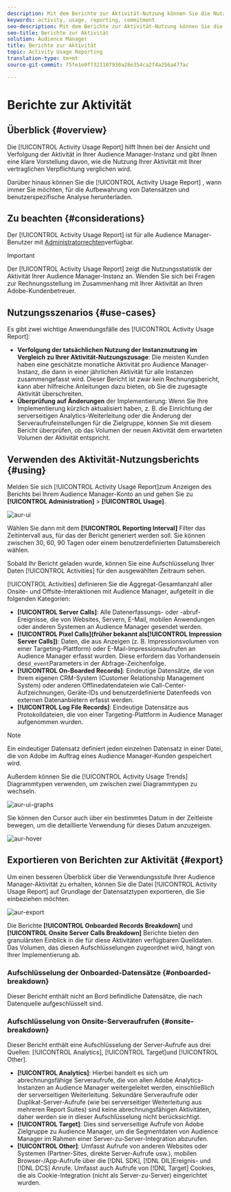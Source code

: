 ```yaml
---
description: Mit dem Berichte zur Aktivität-Nutzung können Sie die Nutzung der Aktivität für Ihre Audience Manager-Instanz verfolgen und die Ansicht Ihrer Daten verfolgen. So können Sie Ihre tatsächliche Nutzung mit Ihrer vertraglichen Verpflichtung vergleichen.
keywords: activity, usage, reporting, commitment
seo-description: Mit dem Berichte zur Aktivität-Nutzung können Sie die Nutzung der Aktivität für Ihre Audience Manager-Instanz verfolgen und die Ansicht Ihrer Daten verfolgen. So können Sie Ihre tatsächliche Nutzung mit Ihrer vertraglichen Verpflichtung vergleichen.
seo-title: Berichte zur Aktivität
solution: Audience Manager
title: Berichte zur Aktivität
topic: Activity Usage Reporting
translation-type: tm+mt
source-git-commit: 75fe1e0f7321107930a28e354ca2f4a256a477ac

---
```



# Berichte zur Aktivität

## Überblick {#overview}

Die [!UICONTROL Activity Usage Report] hilft Ihnen bei der Ansicht und Verfolgung der Aktivität in Ihrer Audience Manager-Instanz und gibt Ihnen eine klare Vorstellung davon, wie die Nutzung Ihrer Aktivität mit Ihrer vertraglichen Verpflichtung verglichen wird.

Darüber hinaus können Sie die [!UICONTROL Activity Usage Report] , wann immer Sie möchten, für die Aufbewahrung von Datensätzen und benutzerspezifische Analyse herunterladen.

## Zu beachten {#considerations}

Der [!UICONTROL Activity Usage Report] ist für alle Audience Manager-Benutzer mit [Administratorrechten](edit-account-settings.md)verfügbar.

>[!IMPORTANT]
>
>Der [!UICONTROL Activity Usage Report] zeigt die Nutzungsstatistik der Aktivität Ihrer Audience Manager-Instanz an. Wenden Sie sich bei Fragen zur Rechnungsstellung im Zusammenhang mit Ihrer Aktivität an Ihren Adobe-Kundenbetreuer.

## Nutzungsszenarios {#use-cases}

Es gibt zwei wichtige Anwendungsfälle des [!UICONTROL Activity Usage Report]:

* **Verfolgung der tatsächlichen Nutzung der Instanznutzung im Vergleich zu Ihrer Aktivität-Nutzungszusage**: Die meisten Kunden haben eine geschätzte monatliche Aktivität pro Audience Manager-Instanz, die dann in einer jährlichen Aktivität für alle Instanzen zusammengefasst wird. Dieser Bericht ist zwar kein Rechnungsbericht, kann aber hilfreiche Anleitungen dazu bieten, ob Sie die zugesagte Aktivität überschreiten.
* **Überprüfung auf Änderungen** der Implementierung: Wenn Sie Ihre Implementierung kürzlich aktualisiert haben, z. B. die Einrichtung der serverseitigen Analytics-Weiterleitung oder die Änderung der Serveraufrufeinstellungen für die Zielgruppe, können Sie mit diesem Bericht überprüfen, ob das Volumen der neuen Aktivität dem erwarteten Volumen der Aktivität entspricht.

## Verwenden des Aktivität-Nutzungsberichts {#using}

Melden Sie sich [!UICONTROL Activity Usage Report]zum Anzeigen des Berichts bei Ihrem Audience Manager-Konto an und gehen Sie zu **[!UICONTROL Administration]** > **[!UICONTROL Usage]**.

![aur-ui](assets/aur-ui.png)

Wählen Sie dann mit dem **[!UICONTROL Reporting Interval]** Filter das Zeitintervall aus, für das der Bericht generiert werden soll. Sie können zwischen 30, 60, 90 Tagen oder einem benutzerdefinierten Datumsbereich wählen.

Sobald Ihr Bericht geladen wurde, können Sie eine Aufschlüsselung Ihrer Daten [!UICONTROL Activities] für den ausgewählten Zeitraum sehen.

[!UICONTROL Activities] definieren Sie die Aggregat-Gesamtanzahl aller Onsite- und Offsite-Interaktionen mit Audience Manager, aufgeteilt in die folgenden Kategorien:

* **[!UICONTROL Server Calls]**: Alle Datenerfassungs- oder -abruf-Ereignisse, die von Websites, Servern, E-Mail, mobilen Anwendungen oder anderen Systemen an Audience Manager gesendet werden.
* **[!UICONTROL Pixel Calls](früher bekannt als[!UICONTROL Impression Server Calls])**: Daten, die aus Anzeigen (z. B. Impressionsvolumen von einer Targeting-Plattform) oder E-Mail-Impressionsaufrufen an Audience Manager erfasst wurden. Diese erfordern das Vorhandensein des`d_event`Parameters in der Abfrage-Zeichenfolge.
* **[!UICONTROL On-Boarded Records]**: Eindeutige Datensätze, die von Ihrem eigenen CRM-System (Customer Relationship Management System) oder anderen Offlinedatendateien wie Call-Center-Aufzeichnungen, Geräte-IDs und benutzerdefinierte Datenfeeds von externen Datenanbietern erfasst werden.
* **[!UICONTROL Log File Records]**: Eindeutige Datensätze aus Protokolldateien, die von einer Targeting-Plattform in Audience Manager aufgenommen wurden.

>[!NOTE]
>
>Ein eindeutiger Datensatz definiert jeden einzelnen Datensatz in einer Datei, die von Adobe im Auftrag eines Audience Manager-Kunden gespeichert wird.

Außerdem können Sie die [!UICONTROL Activity Usage Trends] Diagrammtypen verwenden, um zwischen zwei Diagrammtypen zu wechseln.

![aur-ui-graphs](assets/aur-ui-graphs.png)

Sie können den Cursor auch über ein bestimmtes Datum in der Zeitleiste bewegen, um die detaillierte Verwendung für dieses Datum anzuzeigen.

![aur-hover](assets/aur-hover.png)

## Exportieren von Berichten zur Aktivität {#export}

Um einen besseren Überblick über die Verwendungsstufe Ihrer Audience Manager-Aktivität zu erhalten, können Sie die Datei [!UICONTROL Activity Usage Report] auf Grundlage der Datensatztypen exportieren, die Sie einbeziehen möchten.

![aur-export](assets/aur-export.png)

Die Berichte **[!UICONTROL Onboarded Records Breakdown]** und **[!UICONTROL Onsite Server Calls Breakdown]** Berichte bieten den granulärsten Einblick in die für diese Aktivitäten verfügbaren Quelldaten. Das Volumen, das diesen Aufschlüsselungen zugeordnet wird, hängt von Ihrer Implementierung ab.

### Aufschlüsselung der Onboarded-Datensätze {#onboarded-breakdown}

Dieser Bericht enthält nicht an Bord befindliche Datensätze, die nach Datenquelle aufgeschlüsselt sind.

### Aufschlüsselung von Onsite-Serveraufrufen {#onsite-breakdown}

Dieser Bericht enthält eine Aufschlüsselung der Server-Aufrufe aus drei Quellen: [!UICONTROL Analytics], [!UICONTROL Target]und [!UICONTROL Other].

* **[!UICONTROL Analytics]**: Hierbei handelt es sich um abrechnungsfähige Serveraufrufe, die von allen Adobe Analytics-Instanzen an Audience Manager weitergeleitet werden, einschließlich der serverseitigen Weiterleitung. Sekundäre Serveraufrufe oder Duplikat-Server-Aufrufe (wie bei serverseitiger Weiterleitung aus mehreren Report Suites) sind keine abrechnungsfähigen Aktivitäten, daher werden sie in dieser Aufschlüsselung nicht berücksichtigt.
* **[!UICONTROL Target]**: Dies sind serverseitige Aufrufe von Adobe Zielgruppe zu Audience Manager, um die Segmentdaten von Audience Manager im Rahmen einer Server-zu-Server-Integration abzurufen.
* **[!UICONTROL Other]**: Umfasst Aufrufe von anderen Websites oder Systemen (Partner-Sites, direkte Server-Aufrufe usw.), mobilen Browser-/App-Aufrufe über die [!DNL SDK], [!DNL DIL]Ereignis- und [!DNL DCS] Anrufe. Umfasst auch Aufrufe von [!DNL Target] Cookies, die als Cookie-Integration (nicht als Server-zu-Server) eingerichtet wurden.
